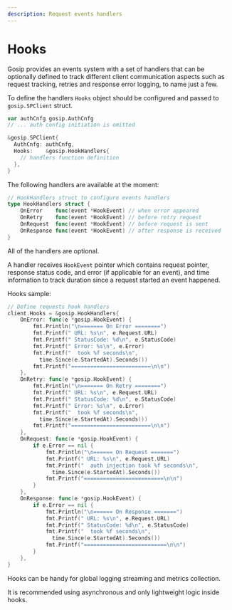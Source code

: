 ```yaml
---
description: Request events handlers
---
```


# Hooks

Gosip provides an events system with a set of handlers that can be optionally defined to track different client communication aspects such as request tracking, retries and response error logging, to name just a few.

To define the handlers `Hooks` object should be configured and passed to `gosip.SPClient` struct.

```go
var authCnfg gosip.AuthCnfg
// ... auth config initiation is omitted

&gosip.SPClient{
  AuthCnfg: authCnfg,
  Hooks:    &gosip.HookHandlers{
    // handlers function definition
  },
}
```

The following handlers are available at the moment:

```go
// HookHandlers struct to configure events handlers
type HookHandlers struct {
	OnError    func(event *HookEvent) // when error appeared
	OnRetry    func(event *HookEvent) // before retry request
	OnRequest  func(event *HookEvent) // before request is sent
	OnResponse func(event *HookEvent) // after response is received
}
```

All of the handlers are optional. 

A handler receives `HookEvent` pointer which contains request pointer, response status code, and error \(if applicable for an event\), and time information to track duration since a request started an event happened.

Hooks sample:

```go
// Define requests hook handlers
client.Hooks = &gosip.HookHandlers{
	OnError: func(e *gosip.HookEvent) {
		fmt.Println("\n======= On Error ========")
		fmt.Printf(" URL: %s\n", e.Request.URL)
		fmt.Printf(" StatusCode: %d\n", e.StatusCode)
		fmt.Printf(" Error: %s\n", e.Error)
		fmt.Printf("  took %f seconds\n",
		  time.Since(e.StartedAt).Seconds())
		fmt.Printf("=========================\n\n")
	},
	OnRetry: func(e *gosip.HookEvent) {
		fmt.Println("\n======= On Retry ========")
		fmt.Printf(" URL: %s\n", e.Request.URL)
		fmt.Printf(" StatusCode: %d\n", e.StatusCode)
		fmt.Printf(" Error: %s\n", e.Error)
		fmt.Printf("  took %f seconds\n",
		  time.Since(e.StartedAt).Seconds())
		fmt.Printf("=========================\n\n")
	},
	OnRequest: func(e *gosip.HookEvent) {
		if e.Error == nil {
			fmt.Println("\n====== On Request =======")
			fmt.Printf(" URL: %s\n", e.Request.URL)
			fmt.Printf("  auth injection took %f seconds\n",
			  time.Since(e.StartedAt).Seconds())
			fmt.Printf("=========================\n\n")
		}
	},
	OnResponse: func(e *gosip.HookEvent) {
		if e.Error == nil {
			fmt.Println("\n====== On Response =======")
			fmt.Printf(" URL: %s\n", e.Request.URL)
			fmt.Printf(" StatusCode: %d\n", e.StatusCode)
			fmt.Printf("  took %f seconds\n",
			  time.Since(e.StartedAt).Seconds())
			fmt.Printf("==========================\n\n")
		}
	},
}
```

Hooks can be handy for global logging streaming and metrics collection.

It is recommended using asynchronous and only lightweight logic inside hooks.

